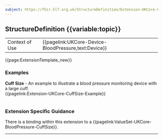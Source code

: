 ```yaml
---
subject: https://fhir.hl7.org.uk/StructureDefinition/Extension-UKCore-CuffSize
---
```

## StructureDefinition {{variable:topic}}

<table id="addToTranspose">
<tr><td>Context of Use</td>
<td>{{pagelink:UKCore-Device-BloodPressure,text:Device}}</td>
</tr>
</table>

{{page:ExtensionTemplate_new}}

<div id="Examples" class="tabcontent">
  <h3>Examples</h3>
  <b>Cuff Size</b> - An example to illustrate a blood pressure monitoring device with a large cuff.<br>
{{pagelink:Extension-UKCore-CuffSize-Example}}
<br><br>
</div>

<h3 id="guidance-cuffsize">Extension Specific Guidance</h3>

There is a binding within this extension to a {{pagelink:ValueSet-UKCore-BloodPressure-CuffSize}}.

---
